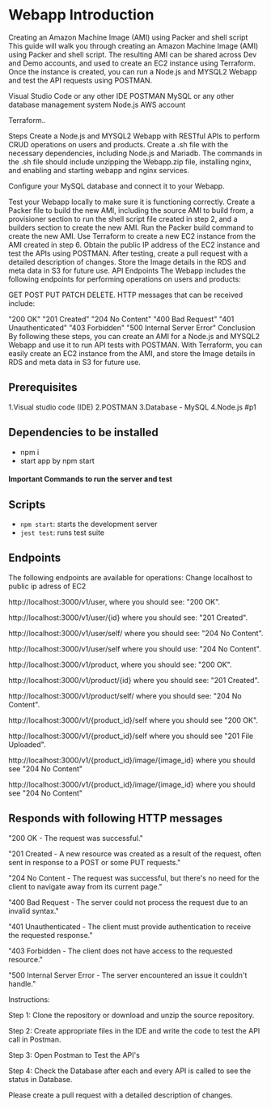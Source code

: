 # Webapp Introduction
Creating an Amazon Machine Image (AMI) using Packer and shell script
This guide will walk you through creating an Amazon Machine Image (AMI) using Packer and shell script. The resulting AMI can be shared across Dev and Demo accounts, and used to create an EC2 instance using Terraform. Once the instance is created, you can run a Node.js and MYSQL2 Webapp and test the API requests using POSTMAN.


Visual Studio Code or any other IDE
POSTMAN
MySQL or any other database management system
Node.js
AWS account

Terraform..

Steps
Create a Node.js and MYSQL2 Webapp with RESTful APIs to perform CRUD operations on users and products.
Create a .sh file with the necessary dependencies, including Node.js and Mariadb. The commands in the .sh file should include unzipping the Webapp.zip file, installing nginx, and enabling and starting webapp and nginx services.

Configure your MySQL database and connect it to your Webapp.

Test your Webapp locally to make sure it is functioning correctly.
Create a Packer file to build the new AMI, including the source AMI to build from, a provisioner section to run the shell script file created in step 2, and a builders section to create the new AMI.
Run the Packer build command to create the new AMI.
Use Terraform to create a new EC2 instance from the AMI created in step 6.
Obtain the public IP address of the EC2 instance and test the APIs using POSTMAN.
After testing, create a pull request with a detailed description of changes.
Store the Image details in the RDS and meta data in S3 for future use.
API Endpoints
The Webapp includes the following endpoints for performing operations on users and products:

GET
POST
PUT
PATCH
DELETE.
HTTP messages that can be received include:

"200 OK"
"201 Created"
"204 No Content"
"400 Bad Request"
"401 Unauthenticated"
"403 Forbidden"
"500 Internal Server Error"
Conclusion
By following these steps, you can create an AMI for a Node.js and MYSQL2 Webapp and use it to run API tests with POSTMAN. With Terraform, you can easily create an EC2 instance from the AMI, and store the Image details in RDS and meta data in S3 for future use.

## Prerequisites

1.Visual studio code (IDE)
2.POSTMAN
3.Database - MySQL
4.Node.js
 #p1

## Dependencies to be installed 

- npm i 
- start app by npm start


<h4>Important Commands to run the server and test</h4>

## Scripts
- `npm start`: starts the development server
- `jest test`: runs test suite

## Endpoints
The following endpoints are available for operations: Change localhost to public ip adress of EC2

http://localhost:3000/v1/user, where you should see: "200 OK".

http://localhost:3000/v1/user/{id} where you should see: "201 Created".

http://localhost:3000/v1/user/self/ where you should see: "204 No Content".

http://localhost:3000/v1/user/self where you should use: "204 No Content".

http://localhost:3000/v1/product, where you should see: "200 OK".

http://localhost:3000/v1/product/{id} where you should see: "201 Created".

http://localhost:3000/v1/product/self/ where you should see: "204 No Content".

http://localhost:3000/v1/{product_id}/self where you should see "200 OK".

http://localhost:3000/v1/{product_id}/self where you should see "201 File Uploaded".

http://localhost:3000/v1/{product_id}/image/{image_id} where you should see "204 No Content"

http://localhost:3000/v1/{product_id}/image/{image_id}  where you should see "204 No Content"


## Responds with following HTTP messages

"200 OK - The request was successful."

"201 Created - A new resource was created as a result of the request, often sent in response to a POST or some PUT requests."

"204 No Content - The request was successful, but there's no need for the client to navigate away from its current page."

"400 Bad Request - The server could not process the request due to an invalid syntax."

"401 Unauthenticated - The client must provide authentication to receive the requested response."

"403 Forbidden - The client does not have access to the requested resource."

"500 Internal Server Error - The server encountered an issue it couldn't handle."


Instructions:

Step 1: Clone the repository or download and unzip the source repository.

Step 2: Create appropriate files in the IDE and write the code to test the API call in Postman.

Step 3: Open Postman to Test the API's

Step 4: Check the Database after each and every API is called to see the status in Database.

Please create a pull request with a detailed description of changes.
